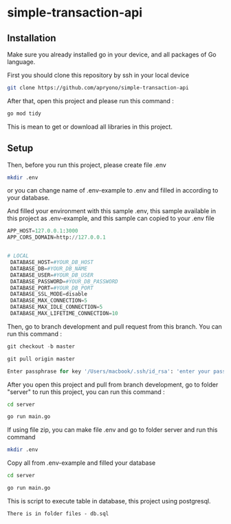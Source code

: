 # simple-transaction-api

## Installation

Make sure you already installed go in your device, and all packages of Go language.

First you should clone this repository by ssh in your local device


```sh
git clone https://github.com/apryono/simple-transaction-api
```

After that, open this project and please run this command :
```sh
go mod tidy
```
This is mean to get or download all libraries in this project.

## Setup 

Then, before you run this project, please create file .env
```sh
mkdir .env
```
or you can change name of .env-example to .env and filled in according to your database. 

And filled your environment with this sample .env, this sample available in this project as .env-example, and this sample can copied to your .env file
```python
APP_HOST=127.0.0.1:3000
APP_CORS_DOMAIN=http://127.0.0.1


# LOCAL
 DATABASE_HOST=#YOUR_DB_HOST
 DATABASE_DB=#YOUR_DB_NAME
 DATABASE_USER=#YOUR_DB_USER
 DATABASE_PASSWORD=#YOUR_DB_PASSWORD
 DATABASE_PORT=#YOUR_DB_PORT
 DATABASE_SSL_MODE=disable
 DATABASE_MAX_CONNECTION=5
 DATABASE_MAX_IDLE_CONNECTION=5
 DATABASE_MAX_LIFETIME_CONNECTION=10
```
Then, go to branch development and pull request from this branch. You can run this command :
```python
git checkout -b master

git pull origin master

Enter passphrase for key '/Users/macbook/.ssh/id_rsa': 'enter your password'
```

After you open this project and pull from branch development, go to folder "server" to run this project, you can run this command :

```sh
cd server

go run main.go
```

If using file zip, you can make file .env and go to folder server and run this command
```sh
mkdir .env
```
Copy all from .env-example and filled your database

```sh
cd server

go run main.go
```


This is script to execute table in database, this project using postgresql.
```
There is in folder files - db.sql
```
